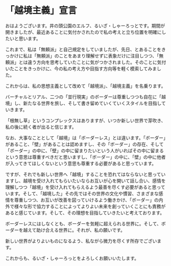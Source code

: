 # 「越境主義」宣言

おはようございます。井の頭公園のエルフ、るいざ・しゃーろっとです。期間が開きましたが、最近あることに気付かされたので私の考えと立ち位置を明確にしたいと思います。

これまで、私は「無頼派」と自己規定をしていましたが、先日、とあることをきっかけに私は「無頼派」のことをあまり理解せずに表象だけに注目しつつ、「無頼派」とは違う方向を思考していたことに気がつかされました。そのことに気付いたことをきっかけに、今の私の考え方や目指す方向等を軽く模索してみました。

これからは、私の思想主義として改めて「越境派」、「越境主義」を名乗ります。

バーチャルとリアル、二つの「並行現実」のボーダーは尊重しつつも自在に「越境」し、新たなる世界を旅し、そして書き留めていくていくスタイルを目指していきます。

「根無し草」というコンプレックスはありますが、いつか新しい世界で芽吹き、私の後に続く者が出ると信じます。

なお、大事なこととして「越境」は「ボーダーレス」とは違います。「ボーダー」があること、「壁」があることは認めますし、その「ボーダー」の存在、そして「ボーダー」の中に、「壁」の中に留まりたいという人がいればその中に留まるという意思は尊重すべきだと思いますし、「ボーダー」の中に、「壁」の中に他者が入ってきてほしくないという意思も尊重する必要があると思っています。

ですが、それでも新しい世界へ「越境」することを恐れてはならないと思っていますし、越境を受け入れてもらいたいならお互いが心を開いて話し合い、感情を理解しつつ「越境」を受け入れてもらえるよう最善を尽くす必要があると思っています。そして、「越境した」その先ではその世界の文化や慣習、さまざまな感情を尊重しつつ、お互いが改善を図っていけるよう働きかけ、「ボーダー」の内外で様々な形で協力することによってよりよい未来を創っていくことにも責務があると感じています。そして、その理想を目指していきたいと考えております。

ボーダーレスにはしなくとも、ボーダーを気軽に超えられる世界に。そして、ボーダーを越えて助け合える世界に。それが、私の願いです。

新しい世界がよりよいものになるよう、私ながら微力を尽くす所存でございます。

これからも、るいざ・しゃーろっとをよろしくお願いいたします。

